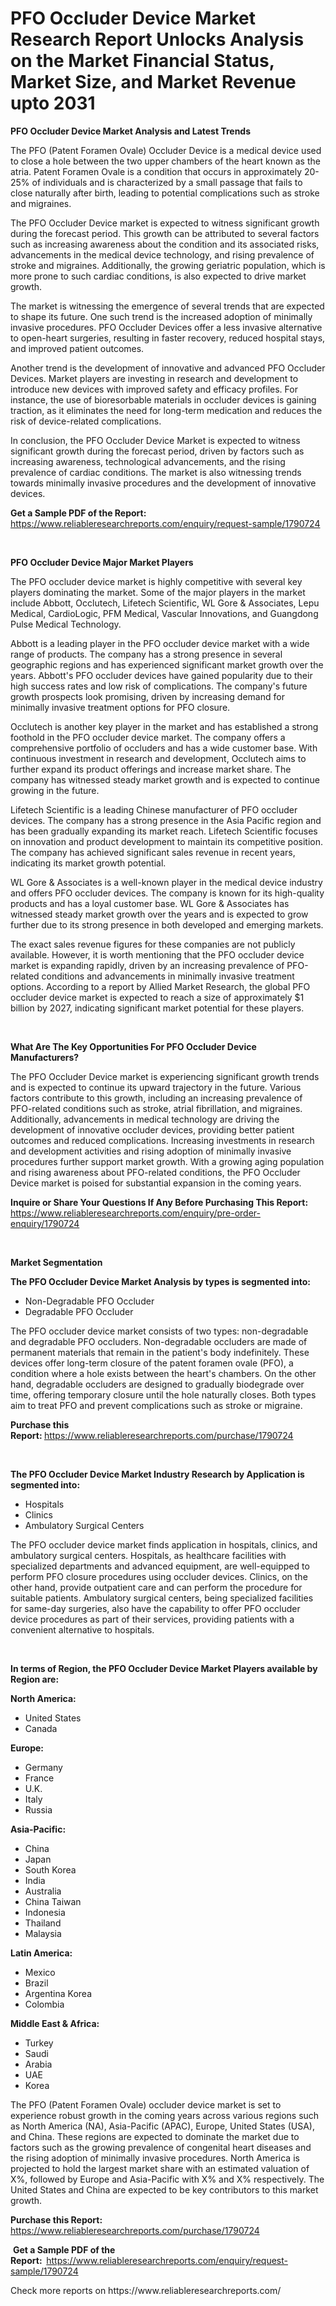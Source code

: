 <p><h1>PFO Occluder Device Market Research Report Unlocks Analysis on the Market Financial Status, Market Size, and Market Revenue upto 2031</h1></p><p><strong>PFO Occluder Device Market Analysis and Latest Trends</strong></p>
<p><p>The PFO (Patent Foramen Ovale) Occluder Device is a medical device used to close a hole between the two upper chambers of the heart known as the atria. Patent Foramen Ovale is a condition that occurs in approximately 20-25% of individuals and is characterized by a small passage that fails to close naturally after birth, leading to potential complications such as stroke and migraines.</p><p>The PFO Occluder Device market is expected to witness significant growth during the forecast period. This growth can be attributed to several factors such as increasing awareness about the condition and its associated risks, advancements in the medical device technology, and rising prevalence of stroke and migraines. Additionally, the growing geriatric population, which is more prone to such cardiac conditions, is also expected to drive market growth.</p><p>The market is witnessing the emergence of several trends that are expected to shape its future. One such trend is the increased adoption of minimally invasive procedures. PFO Occluder Devices offer a less invasive alternative to open-heart surgeries, resulting in faster recovery, reduced hospital stays, and improved patient outcomes.</p><p>Another trend is the development of innovative and advanced PFO Occluder Devices. Market players are investing in research and development to introduce new devices with improved safety and efficacy profiles. For instance, the use of bioresorbable materials in occluder devices is gaining traction, as it eliminates the need for long-term medication and reduces the risk of device-related complications.</p><p>In conclusion, the PFO Occluder Device Market is expected to witness significant growth during the forecast period, driven by factors such as increasing awareness, technological advancements, and the rising prevalence of cardiac conditions. The market is also witnessing trends towards minimally invasive procedures and the development of innovative devices.</p></p>
<p><strong>Get a Sample PDF of the Report:&nbsp;</strong> <a href="https://www.reliableresearchreports.com/enquiry/request-sample/1790724">https://www.reliableresearchreports.com/enquiry/request-sample/1790724</a></p>
<p>&nbsp;</p>
<p><strong>PFO Occluder Device Major Market Players</strong></p>
<p><p>The PFO occluder device market is highly competitive with several key players dominating the market. Some of the major players in the market include Abbott, Occlutech, Lifetech Scientific, WL Gore & Associates, Lepu Medical, CardioLogic, PFM Medical, Vascular Innovations, and Guangdong Pulse Medical Technology.</p><p>Abbott is a leading player in the PFO occluder device market with a wide range of products. The company has a strong presence in several geographic regions and has experienced significant market growth over the years. Abbott's PFO occluder devices have gained popularity due to their high success rates and low risk of complications. The company's future growth prospects look promising, driven by increasing demand for minimally invasive treatment options for PFO closure.</p><p>Occlutech is another key player in the market and has established a strong foothold in the PFO occluder device market. The company offers a comprehensive portfolio of occluders and has a wide customer base. With continuous investment in research and development, Occlutech aims to further expand its product offerings and increase market share. The company has witnessed steady market growth and is expected to continue growing in the future.</p><p>Lifetech Scientific is a leading Chinese manufacturer of PFO occluder devices. The company has a strong presence in the Asia Pacific region and has been gradually expanding its market reach. Lifetech Scientific focuses on innovation and product development to maintain its competitive position. The company has achieved significant sales revenue in recent years, indicating its market growth potential.</p><p>WL Gore & Associates is a well-known player in the medical device industry and offers PFO occluder devices. The company is known for its high-quality products and has a loyal customer base. WL Gore & Associates has witnessed steady market growth over the years and is expected to grow further due to its strong presence in both developed and emerging markets.</p><p>The exact sales revenue figures for these companies are not publicly available. However, it is worth mentioning that the PFO occluder device market is expanding rapidly, driven by an increasing prevalence of PFO-related conditions and advancements in minimally invasive treatment options. According to a report by Allied Market Research, the global PFO occluder device market is expected to reach a size of approximately $1 billion by 2027, indicating significant market potential for these players.</p></p>
<p>&nbsp;</p>
<p><strong>What Are The Key Opportunities For PFO Occluder Device Manufacturers?</strong></p>
<p><p>The PFO Occluder Device market is experiencing significant growth trends and is expected to continue its upward trajectory in the future. Various factors contribute to this growth, including an increasing prevalence of PFO-related conditions such as stroke, atrial fibrillation, and migraines. Additionally, advancements in medical technology are driving the development of innovative occluder devices, providing better patient outcomes and reduced complications. Increasing investments in research and development activities and rising adoption of minimally invasive procedures further support market growth. With a growing aging population and rising awareness about PFO-related conditions, the PFO Occluder Device market is poised for substantial expansion in the coming years.</p></p>
<p><strong>Inquire or Share Your Questions If Any Before Purchasing This Report:</strong> <a href="https://www.reliableresearchreports.com/enquiry/pre-order-enquiry/1790724">https://www.reliableresearchreports.com/enquiry/pre-order-enquiry/1790724</a></p>
<p>&nbsp;</p>
<p><strong>Market Segmentation</strong></p>
<p><strong>The PFO Occluder Device Market Analysis by types is segmented into:</strong></p>
<p><ul><li>Non-Degradable PFO Occluder</li><li>Degradable PFO Occluder</li></ul></p>
<p><p>The PFO occluder device market consists of two types: non-degradable and degradable PFO occluders. Non-degradable occluders are made of permanent materials that remain in the patient's body indefinitely. These devices offer long-term closure of the patent foramen ovale (PFO), a condition where a hole exists between the heart's chambers. On the other hand, degradable occluders are designed to gradually biodegrade over time, offering temporary closure until the hole naturally closes. Both types aim to treat PFO and prevent complications such as stroke or migraine.</p></p>
<p><strong>Purchase this Report:&nbsp;</strong><a href="https://www.reliableresearchreports.com/purchase/1790724">https://www.reliableresearchreports.com/purchase/1790724</a></p>
<p>&nbsp;</p>
<p><strong>The PFO Occluder Device Market Industry Research by Application is segmented into:</strong></p>
<p><ul><li>Hospitals</li><li>Clinics</li><li>Ambulatory Surgical Centers</li></ul></p>
<p><p>The PFO occluder device market finds application in hospitals, clinics, and ambulatory surgical centers. Hospitals, as healthcare facilities with specialized departments and advanced equipment, are well-equipped to perform PFO closure procedures using occluder devices. Clinics, on the other hand, provide outpatient care and can perform the procedure for suitable patients. Ambulatory surgical centers, being specialized facilities for same-day surgeries, also have the capability to offer PFO occluder device procedures as part of their services, providing patients with a convenient alternative to hospitals.</p></p>
<p>&nbsp;</p>
<p><strong>In terms of Region, the PFO Occluder Device Market Players available by Region are:</strong></p>
<p>
    <p> <strong> North America: </strong>
        <ul>
            <li>United States</li>
            <li>Canada</li>
        </ul>
        </p> 
    <p> <strong> Europe: </strong>
        <ul>
            <li>Germany</li>
            <li>France</li>
            <li>U.K.</li>
            <li>Italy</li>
            <li>Russia</li>
        </ul>
        </p> 
    <p> <strong> Asia-Pacific: </strong>
        <ul>
            <li>China</li>
            <li>Japan</li>
            <li>South Korea</li>
            <li>India</li>
            <li>Australia</li>
            <li>China Taiwan</li>
            <li>Indonesia</li>
            <li>Thailand</li>
            <li>Malaysia</li>
        </ul>
        </p> 
    <p> <strong> Latin America: </strong>
        <ul>
            <li>Mexico</li>
            <li>Brazil</li>
            <li>Argentina Korea</li>
            <li>Colombia</li>
        </ul>
        </p> 
    <p> <strong> Middle East & Africa: </strong>
        <ul>
            <li>Turkey</li>
            <li>Saudi</li>
            <li>Arabia</li>
            <li>UAE</li>
            <li>Korea</li>
        </ul>
    </p>
    </p>
<p><p>The PFO (Patent Foramen Ovale) occluder device market is set to experience robust growth in the coming years across various regions such as North America (NA), Asia-Pacific (APAC), Europe, United States (USA), and China. These regions are expected to dominate the market due to factors such as the growing prevalence of congenital heart diseases and the rising adoption of minimally invasive procedures. North America is projected to hold the largest market share with an estimated valuation of X%, followed by Europe and Asia-Pacific with X% and X% respectively. The United States and China are expected to be key contributors to this market growth.</p></p>
<p><strong>Purchase this Report: </strong><a href="https://www.reliableresearchreports.com/purchase/1790724">https://www.reliableresearchreports.com/purchase/1790724</a></p>
<p>&nbsp;<strong>Get a Sample PDF of the Report:&nbsp;&nbsp;</strong><a href="https://www.reliableresearchreports.com/enquiry/request-sample/1790724">https://www.reliableresearchreports.com/enquiry/request-sample/1790724</a></p>
<p><strong></strong></p>
<p>Check more reports on https://www.reliableresearchreports.com/</p>